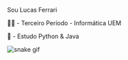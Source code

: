 Sou Lucas Ferrari

👨‍🎓 - Terceiro Período - Informática UEM

🔭 - Estudo Python & Java

![snake gif](https://github.com/lucasferrarisoares/lucasferrarisoares/blob/output/dist/github-snake-dark.svg?palette=github-dark)

